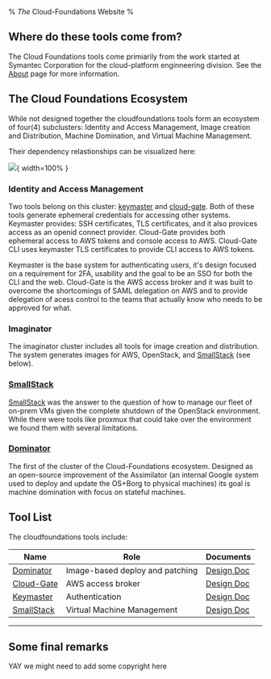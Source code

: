 % *The* Cloud-Foundations Website
%


## Where do these tools come from?

The Cloud Foundations tools come primiarily from the work
started at Symantec Corporation for the 
cloud-platform enginneering division. See the [About](misc/about.html)
page for more information.

## The Cloud Foundations Ecosystem

While not designed together the cloudfoundations tools
form an ecosystem of four(4) subclusters:
Identity and Access Management, Image creation and Distribution,
Machine Domination, and Virtual Machine Management.

Their dependency relastionships can be visualized here:

![](images/daemon-relationships.svg){ width=100% }

### Identity and Access Management

Two tools belong on this cluster: 
[keymaster](https://github.com/Cloud-Foundations/keymaster) and 
[cloud-gate](https://github.com/Cloud-Foundations/cloud-gate).
Both of these tools generate ephemeral credentials for accessing
other systems. Keymaster provides: SSH certificates, TLS certificates,
and it also provices access as an openid connect provider.
Cloud-Gate provides both ephemeral access to AWS tokens and console
access to AWS. Cloud-Gate CLI uses keymaster TLS certificates
to provide CLI access to AWS tokens.

Keymaster is the base system for authenticating users, it's design
focused on a requirement for 2FA, usability and the goal to be an
SSO for both the CLI and the web. 
Cloud-Gate is the AWS access broker and it was built to overcome
the shortcomings of SAML delegation on AWS and to provide delegation
of acess control to the teams that actually know who needs to
be approved for what.

### Imaginator

The imaginator cluster includes all tools for image creation
and distribution. The system generates images for AWS, OpenStack,
and [SmallStack](SmallStack/DesignDoc.html) (see below).

### [SmallStack](SmallStack/DesignDoc.html)

[SmallStack](SmallStack/DesignDoc.html) was the answer to the question
of how to manage our fleet of on-prem VMs given the complete shutdown
of the OpenStack environment. While there were tools like proxmux that
could take over the environment we found them with several
limitations.

### [Dominator](Dominator/DesignDoc.html)

The first of the cluster of the Cloud-Foundations ecosystem.  Designed
as an open-source improvement of the Assimilator (an internal Google
system used to deploy and update the OS+Borg to physical machines) its
goal is machine domination with focus on stateful machines.

## Tool List


The cloudfoundations tools include: 

Name      |Role             |Documents
----------|-----------------|------
[Dominator](https://github.com/Cloud-Foundations/Dominator)|Image-based deploy and patching|[Design Doc](Dominator/DesignDoc.html)
[Cloud-Gate](https://github.com/Cloud-Foundations/cloud-gate)|AWS access broker|[Design Doc](http://bit.ly/356rtXp)
[Keymaster](https://github.com/Cloud-Foundations/keymaster)|Authentication|[Design Doc](Keymaster/DesignDoc.html)
[SmallStack](https://github.com/Cloud-Foundations/Dominator)|Virtual Machine Management|[Design Doc](SmallStack/DesignDoc.html)


---------------

## Some final remarks

YAY we might need to add some copyright here

